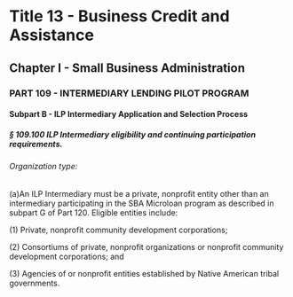 
# Title 13 - Business Credit and Assistance
## Chapter I - Small Business Administration
### PART 109 - INTERMEDIARY LENDING PILOT PROGRAM
#### Subpart B - ILP Intermediary Application and Selection Process
##### § 109.100 ILP Intermediary eligibility and continuing participation requirements.
###### Organization type:

(a)An ILP Intermediary must be a private, nonprofit entity other than an intermediary participating in the SBA Microloan program as described in subpart G of Part 120. Eligible entities include:

(1) Private, nonprofit community development corporations;

(2) Consortiums of private, nonprofit organizations or nonprofit community development corporations; and

(3) Agencies of or nonprofit entities established by Native American tribal governments.
